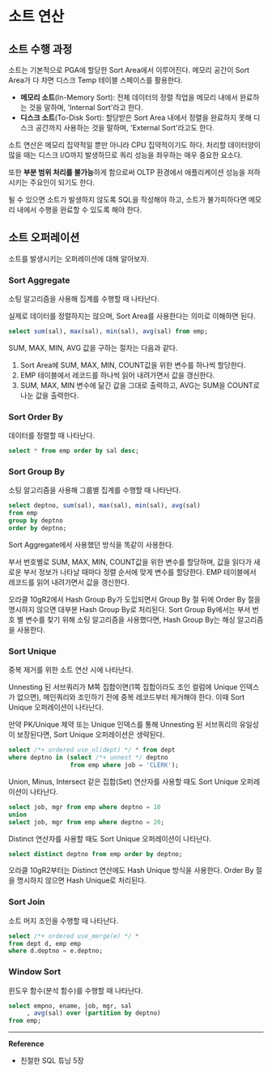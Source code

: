 # 소트 연산

## 소트 수행 과정
소트는 기본적으로 PGA에 할당한 Sort Area에서 이루어진다. 메모리 공간이 Sort Area가 다 차면 디스크 Temp 테이블 스페이스를 활용한다.
- **메모리 소트**(In-Memory Sort): 전체 데이터의 정렬 작업을 메모리 내에서 완료하는 것을 말하며, 'Internal Sort'라고 한다.
- **디스크 소트**(To-Disk Sort): 할당받은 Sort Area 내에서 정렬을 완료하지 못해 디스크 공간까지 사용하는 것을 말하며, 'External Sort'라고도 한다. 

소트 연산은 메모리 집약적일 뿐만 아니라 CPU 집약적이기도 하다.
처리할 데이터양이 많을 때는 디스크 I/O까지 발생하므로 쿼리 성능을 좌우하는 매우 중요한 요소다.

또한 **부분 범위 처리를 불가능**하게 함으로써 OLTP 환경에서 애플리케이션 성능을 저하시키는 주요인이 되기도 한다.

될 수 있으면 소트가 발생하지 않도록 SQL을 작성해야 하고, 소트가 불가피하다면 메모리 내에서 수행을 완료할 수 있도록 해야 한다.

## 소트 오퍼레이션
소트를 발생시키는 오퍼레이션에 대해 알아보자.

### Sort Aggregate
소팅 알고리즘을 사용해 집계를 수행할 때 나타난다.

실제로 데이터를 정렬하지는 않으며, Sort Area를 사용한다는 의미로 이해하면 된다.
```sql
select sum(sal), max(sal), min(sal), avg(sal) from emp;
```

SUM, MAX, MIN, AVG 값을 구하는 절차는 다음과 같다.

1. Sort Area에 SUM, MAX, MIN, COUNT값을 위한 변수를 하나씩 할당한다.
2. EMP 테이블에서 레코드를 하나씩 읽어 내려가면서 값을 갱신한다.
3. SUM, MAX, MIN 변수에 닮긴 값을 그대로 출력하고, AVG는 SUM을 COUNT로 나눈 값을 출력한다.

### Sort Order By
데이터를 정렬할 때 나타난다.
```sql
select * from emp order by sal desc;
```

### Sort Group By
소팅 알고리즘을 사용해 그룹별 집계를 수행할 때 나타난다.
```sql
select deptno, sum(sal), max(sal), min(sal), avg(sal)
from emp
group by deptno
order by deptno;
```

Sort Aggregate에서 사용했던 방식을 똑같이 사용한다.

부서 번호별로 SUM, MAX, MIN, COUNT값을 위한 변수를 할당하며, 값을 읽다가 새로운 부서 정보가 나타날 때마다 정렬 순서에 맞게 변수를 할당한다.
EMP 테이블에서 레코드를 읽어 내려가면서 값을 갱신한다.

오라클 10gR2에서 Hash Group By가 도입되면서 Group By 절 뒤에 Order By 절을 명시하지 않으면 대부분 Hash Group By로 처리된다.
Sort Group By에서는 부서 번호 별 변수를 찾기 위해 소팅 알고리즘을 사용했다면, Hash Group By는 해싱 알고리즘을 사용한다.

### Sort Unique
중복 제거를 위한 소트 연산 시에 나타난다.

Unnesting 된 서브쿼리가 M쪽 집합이면(1쪽 집합이라도 조인 컬럼에 Unique 인덱스가 없으면), 메인쿼리와 조인하기 전에 중복 레코드부터 제거해야 한다.
이때 Sort Unique 오퍼레이션이 나타난다.

만약 PK/Unique 제약 또는 Unique 인덱스를 통해 Unnesting 된 서브쿼리의 유일성이 보장된다면, Sort Unique 오퍼레이션은 생략된다.

```sql
select /*+ ordered use_nl(dept) */ * from dept
where deptno in (select /*+ unnest */ deptno
                 from emp where job = 'CLERK');
```

Union, Minus, Intersect 같은 집합(Set) 연산자를 사용할 때도 Sort Unique 오퍼레이션이 나타난다.

```sql
select job, mgr from emp where deptno = 10
union
select job, mgr from emp where deptno = 20;
```

Distinct 연산자를 사용할 때도 Sort Unique 오퍼레이션이 나타난다.
```sql
select distinct deptno from emp order by deptno;
```
오라클 10gR2부터는 Distinct 연산에도 Hash Unique 방식을 사용한다. Order By 절을 명시하지 않으면 Hash Unique로 처리된다.

### Sort Join
소트 머지 조인을 수행할 때 나타난다.
```sql
select /*+ ordered use_merge(e) */ *
from dept d, emp emp
where d.deptno = e.deptno;
```

### Window Sort
윈도우 함수(분석 함수)를 수행할 때 나타난다.
```sql
select empno, ename, job, mgr, sal
     , avg(sal) over (partition by deptno)
from emp;
```

---
**Reference**
- 친절한 SQL 튜닝 5장
